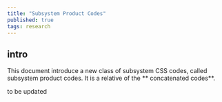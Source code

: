 ```yaml
---
title: "Subsystem Product Codes"
published: true
tags: research
---
```


## intro

This document introduce a new class of subsystem CSS codes, called subsystem product codes. It is a relative of the ** concatenated codes**.

to be updated